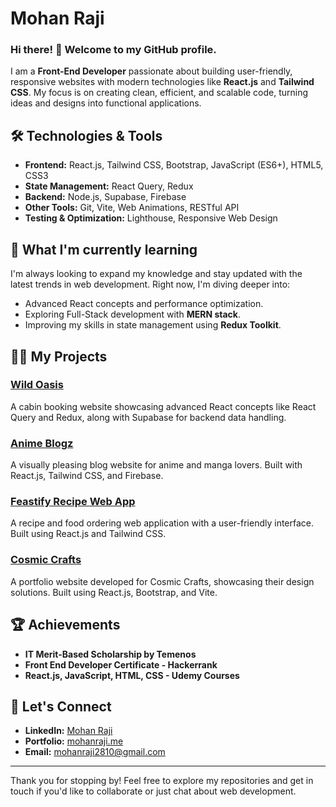 # Mohan Raji

### Hi there! 👋 Welcome to my GitHub profile.

I am a **Front-End Developer** passionate about building user-friendly, responsive websites with modern technologies like **React.js** and **Tailwind CSS**. My focus is on creating clean, efficient, and scalable code, turning ideas and designs into functional applications.

## 🛠️ Technologies & Tools

- **Frontend:** React.js, Tailwind CSS, Bootstrap, JavaScript (ES6+), HTML5, CSS3
- **State Management:** React Query, Redux
- **Backend:** Node.js, Supabase, Firebase
- **Other Tools:** Git, Vite, Web Animations, RESTful API
- **Testing & Optimization:** Lighthouse, Responsive Web Design

## 🌱 What I'm currently learning

I'm always looking to expand my knowledge and stay updated with the latest trends in web development. Right now, I'm diving deeper into:

- Advanced React concepts and performance optimization.
- Exploring Full-Stack development with **MERN stack**.
- Improving my skills in state management using **Redux Toolkit**.

## 👨‍💻 My Projects

### [Wild Oasis](https://github.com/YourUsername/Wild-Oasis)
A cabin booking website showcasing advanced React concepts like React Query and Redux, along with Supabase for backend data handling.

### [Anime Blogz](https://sakurajima.netlify.app/)
A visually pleasing blog website for anime and manga lovers. Built with React.js, Tailwind CSS, and Firebase.

### [Feastify Recipe Web App](https://github.com/YourUsername/Feastify)
A recipe and food ordering web application with a user-friendly interface. Built using React.js and Tailwind CSS.

### [Cosmic Crafts](https://github.com/YourUsername/Cosmic-Crafts)
A portfolio website developed for Cosmic Crafts, showcasing their design solutions. Built using React.js, Bootstrap, and Vite.

## 🏆 Achievements

- **IT Merit-Based Scholarship by Temenos**
- **Front End Developer Certificate - Hackerrank**
- **React.js, JavaScript, HTML, CSS - Udemy Courses**

## 🤝 Let's Connect

- **LinkedIn:** [Mohan Raji](https://www.linkedin.com/in/mohan-raji-95bb8a223/)
- **Portfolio:** [mohanraji.me](https://mohanraji.me)
- **Email:** mohanraji2810@gmail.com

---

Thank you for stopping by! Feel free to explore my repositories and get in touch if you'd like to collaborate or just chat about web development.
